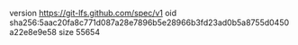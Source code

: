 version https://git-lfs.github.com/spec/v1
oid sha256:5aac20fa8c771d087a28e7896b5e28966b3fd23ad0b5a8755d0450a22e8e9e58
size 55654
